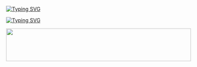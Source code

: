 [![Typing SVG](https://readme-typing-svg.demolab.com?font=Fira+Code&size=50&letterSpacing=norma&pause=1000&color=3E02F7E1&vCenter=true&multiline=true&width=435&height=100&lines=WELCOME+)](https://git.io/typing-svg)

[![Typing SVG](https://readme-typing-svg.demolab.com?font=Fira+Code&size=50&letterSpacing=norma&pause=1000&color=F70000E1&vCenter=true&multiline=true&width=435&height=100&lines=THANUJA-KING-MD)](https://git.io/typing-svg)


<img src="https://i.imgur.com/dBaSKWF.gif" height="90" width="100%">



 
